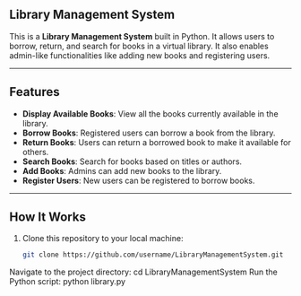 ## Library Management System

This is a **Library Management System** built in Python. It allows users to borrow, return, and search for books in a virtual library. It also enables admin-like functionalities like adding new books and registering users.

---

## Features

- **Display Available Books**: View all the books currently available in the library.
- **Borrow Books**: Registered users can borrow a book from the library.
- **Return Books**: Users can return a borrowed book to make it available for others.
- **Search Books**: Search for books based on titles or authors.
- **Add Books**: Admins can add new books to the library.
- **Register Users**: New users can be registered to borrow books.

---

## How It Works

1. Clone this repository to your local machine:
   ```bash
   git clone https://github.com/username/LibraryManagementSystem.git
Navigate to the project directory:
  cd LibraryManagementSystem
Run the Python script:
 python library.py

